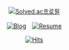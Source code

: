 <div align="center">

[![Solved.ac프로필](http://mazassumnida.wtf/api/v2/generate_badge?boj=clim03087)](https://solved.ac/profile/clim03087)

[![Blog](https://img.shields.io/badge/Tistory-ff5b4a?style=flat-square&logo=Tistory&logoColor=white)](https://limsb-dev.tistory.com/)　[![Resume](https://img.shields.io/badge/Resume-000000?style=flat-square&logo=Notion&logoColor=white)](https://www.notion.so/a33c958b3d664a958d4bdbb7ccb5e91c?pvs=4)

[![Hits](https://hits.seeyoufarm.com/api/count/incr/badge.svg?url=https%3A%2F%2Fgithub.com%2FLimSB-dev&count_bg=%23344765&title_bg=%23102040&icon=&icon_color=%23344765&title=hits&edge_flat=false)](https://hits.seeyoufarm.com)

</div>
